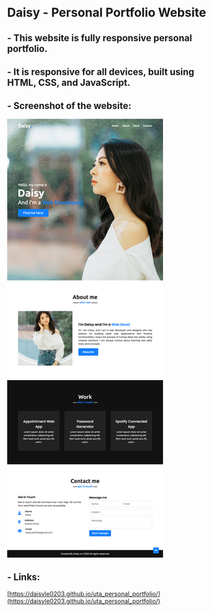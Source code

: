 # Daisy - Personal Portfolio Website
## - This website is fully responsive personal portfolio.
## - It is responsive for all devices, built using HTML, CSS, and JavaScript.
## - Screenshot of the website:
![The website includes a navigation bar, a header image, an about me section, a work section with three of my projects and a contact me at the bottom of the page.](assets/images/screenshot.png)
## - Links:
[https://daisyle0203.github.io/uta_personal_portfolio/](https://daisyle0203.github.io/uta_personal_portfolio/)